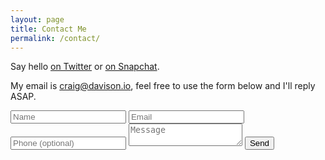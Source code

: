 ```yaml
---
layout: page
title: Contact Me
permalink: /contact/
---
```


Say hello [on Twitter](https://twitter.com/davisonio) or [on Snapchat](https://www.snapchat.com/add/davisonio).

My email is [craig@davison.io](mailto:craig@davison.io), feel free to use the form below and I'll reply ASAP.

<form id='contact-form' action="https://formspree.io/craig@davison.io" method="POST">
    <input type="text" name="name" placeholder="Name" required>
    <input type="email" name="email" placeholder="Email" required>
    <input type="text" name="phone" placeholder="Phone (optional)">
    <textarea name="message" placeholder="Message" required></textarea>
    <input type="text" name="_gotcha" style="display:none">
    <input type="hidden" name="_next" value="{{ site.baseurl }}/contact/sent/">
    <input type="hidden" name="_subject" value="New Message">
    <input type="hidden" name="_format" value="plain">
    <input type="submit" value="Send">
</form>
